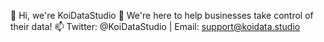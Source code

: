 👋 Hi, we're KoiDataStudio
👀 We're here to help businesses take control of their data!
📫 Twitter: @KoiDataStudio | Email: support@koidata.studio

<!---
KoiDataStudio/KoiDataStudio is a ✨ special ✨ repository because its `README.md` (this file) appears on your GitHub profile.
You can click the Preview link to take a look at your changes.
--->
